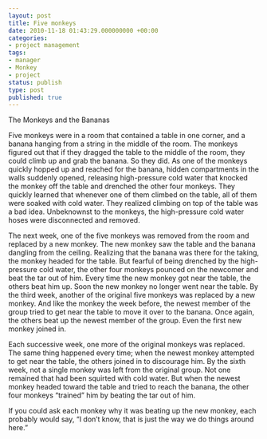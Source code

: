 ```yaml
---
layout: post
title: Five monkeys
date: 2010-11-18 01:43:29.000000000 +00:00
categories:
- project management
tags:
- manager
- Monkey
- project
status: publish
type: post
published: true
---
```

The Monkeys and the Bananas

Five monkeys were in a room that contained a table in one corner, and a banana hanging from a string in the middle  of the room. The monkeys figured out that if they dragged the table to  the middle of the room, they could climb up and grab the banana. So they  did. As one of the monkeys quickly hopped up and reached for the  banana, hidden compartments in the walls suddenly opened, releasing  high-pressure cold water that knocked the monkey off the table and  drenched the other four monkeys.
They quickly learned that whenever one of  them climbed on the table, all of them were soaked with cold water. They  realized climbing on top of the table was a bad idea. Unbeknownst to  the monkeys, the high-pressure cold water hoses were disconnected and  removed.

The next week, one of the five monkeys was  removed from the room and replaced by a new monkey. The new monkey saw  the table and the banana dangling from the ceiling. Realizing that the  banana was there for the taking, the monkey headed for the table. But  fearful of being drenched by the high-pressure cold water, the other  four monkeys pounced on the newcomer and beat the tar out of him. Every  time the new monkey got near the table, the others beat him up. Soon the  new monkey no longer went near the table.
By the third week, another of the original  five monkeys was replaced by a new monkey. And like the monkey the week  before, the newest member of the group tried to get near the table to  move it over to the banana. Once again, the others beat up the newest  member of the group. Even the first new monkey joined in.

Each successive week, one more of the  original monkeys was replaced. The same thing happened every time; when  the newest monkey attempted to get near the table, the others joined in  to discourage him.
By the sixth week, not a single monkey was  left from the original group. Not one remained that had been squirted  with cold water. But when the newest monkey headed toward the table and  tried to reach the banana, the other four monkeys “trained” him by  beating the tar out of him.

If you could ask each monkey why it was  beating up the new monkey, each probably would say, “I don’t know, that  is just the way we do things around here.”
